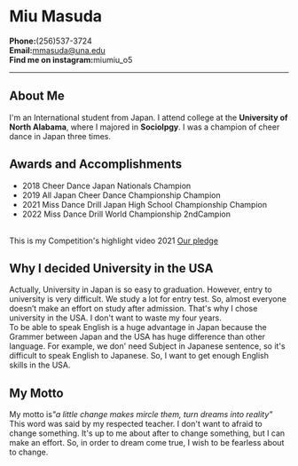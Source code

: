 <!DOCTYPE html>
<html lang="en">
<head>
   <meta charset="UTF-8" />
   <meta name="author" content="Miu Masuda" />

</head>

<body>
   <h1>Miu Masuda</h1>
   
   <b>Phone:</b>(256)537-3724</br>
   <b>Email:</b>mmasuda@una.edu</br>
   <b>Find me on instagram:</b>miumiu_o5</p>
  
   
<hr>

   <h2>About Me</h2>
       <p>I'm an International student from Japan. I attend college at the <b>University of North Alabama</b>, 
	   where I majored in <b>Sociolpgy</b>. I was a champion of cheer dance in Japan three times.</p>
	   
   <h2>Awards and Accomplishments</h2>
       <ul>
  <li>2018 Cheer Dance Japan Nationals Champion</li>
  <li>2019 All Japan Cheer Dance Championship  Champion</li>
  <li>2021 Miss Dance Drill Japan High School Championship Champion</li>
  <li>2022 Miss Dance Drill World Championship 2ndCampion</li>
       </ul><br>
	   This is my Competition's highlight video 2021
	  <a href="https://youtu.be/zGAgK0SFxEE?si=ZcagVxiAdf0WC9qN<a href=">Our pledge</a>
       
</body>
 <h2>Why I decided University in the USA</h2>
     <p>Actually, University in Japan is so easy to graduation. However, entry to university is very difficult. We study a lot for entry test.
	 So, almost everyone doesn’t make an effort on study after admission. That's why I chose university in the USA. I don't want to waste my four years. <br>
	 To be able to speak English is a huge advantage in Japan because the Grammer between Japan and the USA has huge difference than other language.
	 For example, we don' need Subject in Japanese sentence, so it's difficult to speak English to Japanese.
	 So, I want to get enough English skills in the USA.</p>

<h2>My Motto</h2>
    <p>My motto is<i>"a little change makes mircle them, turn dreams into reality"</i>
    This word was said by my respected teacher. I don't want to afraid to change something. 
	It's up to me about after to change something, but I can make an effort. So, in order to dream come true, I wish to be fearless about to change.

</html>
